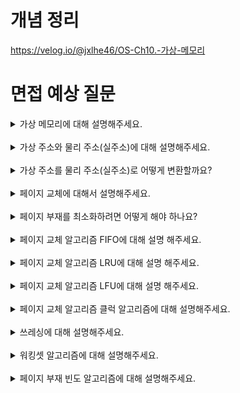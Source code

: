 # 개념 정리 

https://velog.io/@jxlhe46/OS-Ch10.-가상-메모리

# 면접 예상 질문 

<details>
<summary>가상 메모리에 대해 설명해주세요.</summary>


</details>
<br>

<details>
<summary>가상 주소와 물리 주소(실주소)에 대해 설명해주세요.</summary>


</details>
<br>

<details>
<summary>가상 주소를 물리 주소(실주소)로 어떻게 변환할까요?</summary>


</details>
<br>

<details>
<summary>페이지 교체에 대해서 설명해주세요.</summary>



</details>
<br>

<details>
<summary>페이지 부재를 최소화하려면 어떻게 해야 하나요?</summary>

</details>
<br>

<details>
<summary>페이지 교체 알고리즘 FIFO에 대해 설명 해주세요.</summary>
</details>
<br>

<details>
<summary>페이지 교체 알고리즘 LRU에 대해 설명 해주세요.</summary>
</details>
<br>

<details>
<summary>페이지 교체 알고리즘 LFU에 대해 설명 해주세요.</summary>
</details>
<br>

<details>
<summary>페이지 교체 알고리즘 클럭 알고리즘에 대해 설명해주세요.</summary>


</details>
<br>

<details>
<summary>쓰레싱에 대해 설명해주세요.</summary>


</details>
<br>

<details>
<summary>워킹셋 알고리즘에 대해 설명해주세요.</summary>

</details>
<br>

<details>
<summary>페이지 부재 빈도 알고리즘에 대해 설명해주세요.</summary>


</details>
<br>


